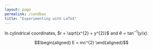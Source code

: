 ```yaml
---
layout: page
permalink: /sandbox
title: "Experimenting with LaTeX"
---
```


In cylindrical coordinates, $r = \sqrt{x^{2} + y^{2}}$ and $\theta = \tan^{-1}(y/x)$.

$$\begin{aligned}
    E = mc^{2}
\end{aligned}$$